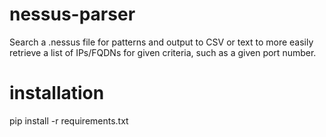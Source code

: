 # nessus-parser
Search a .nessus file for patterns and output to CSV or text to more easily retrieve a list of IPs/FQDNs for given criteria, such as a given port number.

# installation
pip install -r requirements.txt